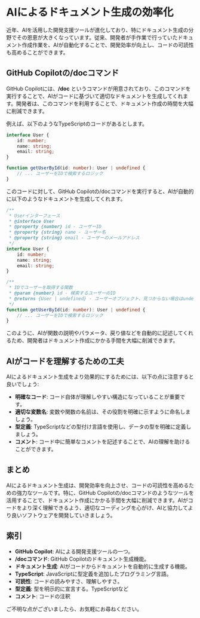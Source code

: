 # AIによるドキュメント生成の効率化

近年、AIを活用した開発支援ツールが進化しており、特にドキュメント生成の分野でその恩恵が大きくなっています。従来、開発者が手作業で行っていたドキュメント作成作業を、AIが自動化することで、開発効率が向上し、コードの可読性も高めることができます。

## GitHub Copilotの/docコマンド

GitHub Copilotには、**/doc** というコマンドが用意されており、このコマンドを実行することで、AIがコードに基づいて適切なドキュメントを生成してくれます。開発者は、このコマンドを利用することで、ドキュメント作成の時間を大幅に削減できます。

例えば、以下のようなTypeScriptのコードがあるとします。

```typescript
interface User {
    id: number;
    name: string;
    email: string;
}

function getUserById(id: number): User | undefined {
    // ... ユーザーをIDで検索するロジック
}
```

このコードに対して、GitHub Copilotの/docコマンドを実行すると、AIが自動的に以下のようなドキュメントを生成してくれます。

```typescript
/**
 * Userインターフェース
 * @interface User
 * @property {number} id - ユーザーID
 * @property {string} name - ユーザー名
 * @property {string} email - ユーザーのメールアドレス
 */
interface User {
    id: number;
    name: string;
    email: string;
}

/**
 * IDでユーザーを取得する関数
 * @param {number} id - 検索するユーザーのID
 * @returns {User | undefined} - ユーザーオブジェクト、見つからない場合はundefined
 */
function getUserById(id: number): User | undefined {
    // ... ユーザーをIDで検索するロジック
}
```

このように、AIが関数の説明やパラメータ、戻り値などを自動的に記述してくれるため、開発者はドキュメント作成にかかる手間を大幅に削減できます。

## AIがコードを理解するための工夫

AIによるドキュメント生成をより効果的にするためには、以下の点に注意すると良いでしょう:

*   **明確なコード**: コード自体が理解しやすい構造になっていることが重要です。
*   **適切な変数名**: 変数や関数の名前は、その役割を明確に示すように命名しましょう。
*   **型定義**: TypeScriptなどの型付け言語を使用し、データの型を明確に定義しましょう。
*   **コメント**: コード中に簡単なコメントを記述することで、AIの理解を助けることができます。

## まとめ

AIによるドキュメント生成は、開発効率を向上させ、コードの可読性を高めるための強力なツールです。特に、GitHub Copilotの/docコマンドのようなツールを活用することで、ドキュメント作成にかかる手間を大幅に削減できます。AIがコードをより深く理解できるよう、適切なコーディングを心がけ、AIと協力してより良いソフトウェアを開発していきましょう。

## 索引

*   **GitHub Copilot**: AIによる開発支援ツールの一つ。
*   **/docコマンド**: GitHub Copilotのドキュメント生成機能。
*   **ドキュメント生成**: AIがコードからドキュメントを自動的に生成する機能。
*   **TypeScript**: JavaScriptに型定義を追加したプログラミング言語。
*   **可読性**: コードの読みやすさ、理解しやすさ。
* **型定義**: 型を明示的に宣言する。TypeScriptなど
* **コメント**: コードの注釈

ご不明な点がございましたら、お気軽にお尋ねください。
